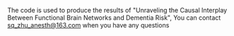 The code is used to produce the results of "Unraveling the Causal Interplay Between Functional Brain Networks and Dementia Risk", You can contact sq_zhu_anesth@163.com when you have any questions
